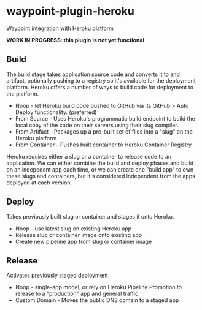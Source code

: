 # waypoint-plugin-heroku

Waypoint integration with Heroku platform

**WORK IN PROGRESS: this plugin is not yet functional**

## Build

The build stage takes application source code and converts it to and artifact, optionally pushing to a registry so it's available for the deployment platform. Heroku offers a number of ways to build code for deployment to the platform.

- Noop - let Heroku build code pushed to GitHub via its GitHub > Auto Deploy functionality. (preferred)
- From Source - Uses Heroku's programmatic build endpoint to build the local copy of the code on their servers using their slug compiler.
- From Artifact - Packages up a pre-built set of files into a "slug" on the Heroku platform
- From Container - Pushes built container to Heroku Container Registry

Heroku requires either a slug or a container to release code to an application. We can either combine the build and deploy phases and build on an indepedent app each time, or we can create one "build app" to own these slugs and containers, but it's considered independent from the apps deployed at each version.

## Deploy

Takes previously built slug or container and stages it onto Heroku.

- Noop - use latest slug on existing Heroku app
- Release slug or container image onto existing app
- Create new pipeline app from slug or container image

## Release

Activates previously staged deployment

- Noop - single-app model, or rely on Heroku Pipeline Promotion to release to a "production" app and general traffic
- Custom Domain - Moves the public DNS domain to a staged app
